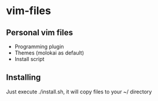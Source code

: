 vim-files
=========

Personal vim files
------------------

* Programming plugin
* Themes (molokai as default)
* Install script

Installing
----------

Just execute ./install.sh, it will copy files to your ~/ directory



